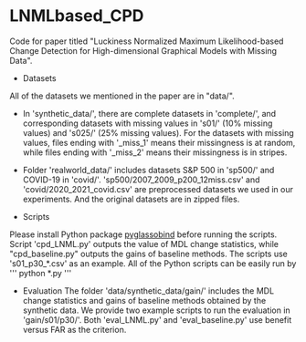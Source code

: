 # LNMLbased_CPD
Code for paper titled "Luckiness Normalized Maximum Likelihood-based Change Detection for High-dimensional Graphical Models with Missing Data".



- Datasets

All of the datasets we mentioned in the paper are in "data/".
  - In 'synthetic_data/', there are complete datasets in 'complete/', and corresponding datasets with missing values in 's01/' (10% missing values) and 's025/' (25% missing values). For the datasets with missing values, files ending with '_miss_1' means their missingness is at random, while files ending with '_miss_2' means their missingness is in stripes.
  - Folder 'realworld_data/' includes datasets S&P 500 in 'sp500/' and COVID-19 in 'covid/'. 'sp500/2007_2009_p200_12miss.csv' and 'covid/2020_2021_covid.csv' are preprocessed datasets we used in our experiments. And the original datasets are in zipped files.


- Scripts

Please install Python package [pyglassobind](https://github.com/koheimiya/pyglassobind) before running the scripts. 
Script 'cpd_LNML.py' outputs the value of MDL change statistics, while "cpd_baseline.py" outputs the gains of baseline methods. The scripts use 's01_p30_*.csv' as an example. All of the Python scripts can be easily run by
'''
python *.py
'''


- Evaluation
The folder 'data/synthetic_data/gain/' includes the MDL change statistics and gains of baseline methods obtained by the synthetic data.
We provide two example scripts to run the evaluation in 'gain/s01/p30/'. Both 'eval_LNML.py' and 'eval_baseline.py' use benefit versus FAR as the criterion.
